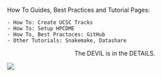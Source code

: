How To Guides, Best Practices and Tutorial Pages:

    - How To: Create UCSC Tracks
    - How To: Setup HPCDME
    - How To, Best Practoces: GitHub
    - Other Tutorials: Snakemake, Datashare

<p style="text-align: center;">The DEVIL is in the DETAILS.
</p>

![](https://i.imgur.com/b0k342o.png)